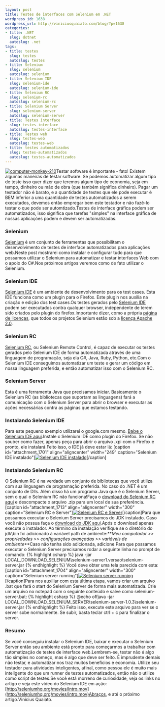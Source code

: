 ```yaml
--- 
layout: post
title: Testes de interfaces com Selenium em .NET
wordpress_id: 1638
wordpress_url: http://viniciusquaiato.com/blog/?p=1638
categories: 
- title: .NET
  slug: dotnet
  autoslug: .net
tags: 
- title: testes
  slug: testes
  autoslug: testes
- title: Selenium
  slug: selenium
  autoslug: selenium
- title: Selenium IDE
  slug: selenium-ide
  autoslug: selenium-ide
- title: Selenium RC
  slug: selenium-rc
  autoslug: selenium-rc
- title: Selenium Server
  slug: selenium-server
  autoslug: selenium-server
- title: Testes interface
  slug: testes-interface
  autoslug: testes-interface
- title: Testes web
  slug: testes-web
  autoslug: testes-web
- title: testes automatizados
  slug: testes-automatizados
  autoslug: testes-automatizados
---
```

[![](http://viniciusquaiato.com/blog/wp-content/uploads/2010/10/computer-monkey-210.jpg "computer-monkey-210")](http://viniciusquaiato.com/blog/wp-content/uploads/2010/10/computer-monkey-210.jpg)Testar software é importante - fato! Existem algumas maneiras de testar software. Se podemos automatizar algum tipo de teste isso quer dizer que teremos algum tipo de economia, seja em tempo, dinheiro ou mão de obra (que também significa dinheiro). Pagar um testador não é barato, e a quantidade de testes que ele pode executar é BEM inferior a uma quantidade de testes automatizados a serem executados, devemos então empregar bem este testador e não fazê-lo testar o que pode ser automtizado.Testes de interface gráfica podem ser automatizados, isso significa que tarefas "simples" na interface gráfica de nossas aplicações podem e devem ser automatizadas.

### Selenium
[Selenium](http://seleniumhq.org) é um conjunto de ferramentas que possibilitam o desenvolvimento de testes de interface automatizados para aplicações web.Neste post mostrarei como instalar e configurar tudo para que possamos utilizar o Selenium para automatizar e testar interfaces Web com o apoio do C#.Nos próximos artigos veremos como de fato utilizar o Selenium. 

### Selenium IDE
 [Selenium IDE](http://seleniumhq.org/projects/ide/) é um ambiente de desenvolvimento para os test cases. Esta IDE funciona como um plugin para o Firefox. Este plugin nos auxilia na criação e edição dos test cases.Os testes gerados pelo [Selenium IDE](http://seleniumhq.org/projects/ide/) podem ser executados contra qualquer browser, independente de terem sido criados pelo plugin do firefox.Importante dizer, como a própria [página de licenças](http://seleniumhq.org/about/license.html), que todos os projetos Selenium estão sob a [licença Apache 2.0](http://www.apache.org/licenses/LICENSE-2.0).

### Selenium RC
[Selenium RC](http://seleniumhq.org/projects/remote-control/), ou Selenium Remote Control, é capaz de executar os testes gerados pelo Selenium IDE de forma automatizada através de uma linguagem de programação, seja ela C#, Java, Ruby, Python, etc.Com o Selenium IDE conseguimos automatizar um teste e gerar um código em nossa linguagem preferida, e então automatizar isso com o Selenium RC.

### Selenium Server
Esta é uma ferramenta Java que precisamos iniciar. Basicamente o Selenium RC (as bibliotecas que suportam as linguagens) fará a comunicação com o Selenium Server para abrir o browser e executar as ações necessárias contra as páginas que estamos testando.

### Instalando Selenium IDE
Para este pequeno exemplo utilizarei o google.com mesmo. [Baixe o Selenium IDE aqui](http://release.seleniumhq.org/selenium-ide/1.0.7/selenium-ide-1.0.7.xpi).Instale o Selenium IDE como plugin do Firefox. Se não souber como fazer, apenas peça para abrir o arquivo .xpi com o Firefox e pronto, ele instalará.Feito isso, o IDE já deve estar lá: [caption id="attachment_1701" align="aligncenter" width="249" caption="Selenium IDE instalado"][![Selenium IDE instalado](http://viniciusquaiato.com/blog/wp-content/uploads/2010/10/Selenium-IDE-instalado-249x300.png "Selenium IDE instalado")](http://viniciusquaiato.com/blog/wp-content/uploads/2010/10/Selenium-IDE-instalado.png)[/caption]

### Instalando Selenium RC
O Selenium RC é na verdade um conjunto de bibliotecas que você utiliza com sua linguagem de programação preferida. No caso do .NET é um conjunto de Dlls. Além disso há um programa Java que é o Selenium Server, sem o qual o Selenium RC não funciona!Faça o [download do Selenium RC aqui](http://selenium.googlecode.com/files/selenium-remote-control-1.0.3.zip) e descompacte o arquivo .zip para um local de sua preferência.[caption id="attachment_1713" align="aligncenter" width="300" caption="Selenium RC e Server"][![Selenium RC e Server](http://viniciusquaiato.com/blog/wp-content/uploads/2010/10/Selenium-RC-300x221.png "Selenium RC e Server")](http://viniciusquaiato.com/blog/wp-content/uploads/2010/10/Selenium-RC.png)[/caption]Para que possamos executar o Selenium Server precisamos do JDK instalado. Caso você não possua faça o [download do JDK aqui](http://www.oracle.com/technetwork/java/javase/downloads/jdk6-jsp-136632.html).Após o download apenas execute o instalador. Ao término da instalação verifique se o diretório do jdk\bin foi adicionado à variável path de ambiente:**_Meu computador >> propriedades >> configurações avançadas >> variáveis de ambiente_**Caso não tenha sido adicionada, adicione.Para que possamos executar o Selenium Server precisamos rodar a seguinte linha no prompt de comando:
{% highlight csharp %}
java -jar LOCAL_DOWNLOAD_SELENIUM\selenium-server1.versao\selenium-server.jar
{% endhighlight %}
Você deve obter uma tela parecida com esta:[caption id="attachment_1704" align="aligncenter" width="300" caption="Selenium server running"][![Selenium server running](http://viniciusquaiato.com/blog/wp-content/uploads/2010/10/Selenium-server-running-300x83.png "Selenium server running")](http://viniciusquaiato.com/blog/wp-content/uploads/2010/10/Selenium-server-running.png)[/caption]Para nos auxiliar com esta última etapa, vamos criar um arquivo .bat que fará o start do Selenium Server de forma mais automatizada. Crie um arquivo no notepad com o seguinte conteúdo e salve como selenium-server.bat:
{% highlight csharp %}
@echo offjava -jar LOCAL_DOWNLOAD_SELENIUM_SERVER\selenium-server-1.0.3\selenium-server.jar
{% endhighlight %}
Feito isso, execute este arquivo para ver se o server sobe normalmente. Se subir, basta teclar ctrl + c para finalizar o server.

### Resumo
Se você conseguiu instalar o Selenium IDE, baixar e executar o Selenium Server então seu ambiente está pronto para começarmos a trabalhar com automatização de testes de interface web.Lembrem-se, testar não é algo tão simples no começo, mas é algo que deve ser feito. É imprudente demais não testar, e automatizar nos traz muitos benefícios e economia. Utilize seu testador para atividades inteligentes, afinal, como pessoa ele é muito mais inteligente do que um runner de testes automatizados, então não o utilize como script de testes.Se você está morreno de curiosidade, veja os links no artigo e veja este vídeo do Selenium IDE em ação: [http://seleniumhq.org/movies/intro.mov](http://seleniumhq.org/movies/intro.mov)Abraços, e até o próximo artigo.Vinicius Quaiato.
